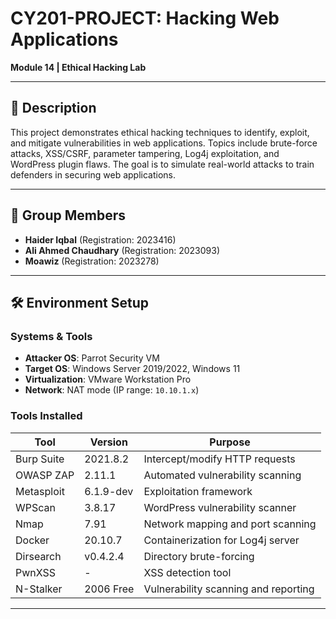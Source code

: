 # CY201-PROJECT: Hacking Web Applications  
**Module 14 | Ethical Hacking Lab**  

---

## 📖 Description  
This project demonstrates ethical hacking techniques to identify, exploit, and mitigate vulnerabilities in web applications. Topics include brute-force attacks, XSS/CSRF, parameter tampering, Log4j exploitation, and WordPress plugin flaws. The goal is to simulate real-world attacks to train defenders in securing web applications.  

---

## 👥 Group Members  
- **Haider Iqbal** (Registration: 2023416)  
- **Ali Ahmed Chaudhary** (Registration: 2023093)  
- **Moawiz** (Registration: 2023278)  

---

## 🛠️ Environment Setup  

### **Systems & Tools**  
- **Attacker OS**: Parrot Security VM  
- **Target OS**: Windows Server 2019/2022, Windows 11  
- **Virtualization**: VMware Workstation Pro  
- **Network**: NAT mode (IP range: `10.10.1.x`)  

### **Tools Installed**  
| Tool           | Version      | Purpose                              |  
|----------------|--------------|--------------------------------------|  
| Burp Suite     | 2021.8.2     | Intercept/modify HTTP requests       |  
| OWASP ZAP     | 2.11.1       | Automated vulnerability scanning    |  
| Metasploit     | 6.1.9-dev    | Exploitation framework               |  
| WPScan         | 3.8.17       | WordPress vulnerability scanner     |  
| Nmap           | 7.91         | Network mapping and port scanning   |  
| Docker         | 20.10.7      | Containerization for Log4j server    |  
| Dirsearch      | v0.4.2.4     | Directory brute-forcing              |  
| PwnXSS         | -            | XSS detection tool                   |  
| N-Stalker      | 2006 Free    | Vulnerability scanning and reporting |  

--- 